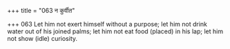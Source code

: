 +++
title = "063 न कुर्वीत"

+++
063	Let him not exert himself without a purpose; let him not drink water out of his joined palms; let him not eat food (placed) in his lap; let him not show (idle) curiosity.